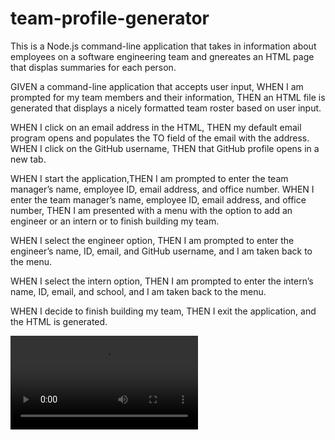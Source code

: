 # team-profile-generator
This is a Node.js command-line application that takes in information about employees on a software engineering team and gnereates an HTML page that displas summaries for each person.<br>

GIVEN a command-line application that accepts user input, 
WHEN I am prompted for my team members and their information,
THEN an HTML file is generated that displays a nicely formatted team roster based on user input. <br>

WHEN I click on an email address in the HTML, THEN my default email program opens and populates the TO field of the email with the address. WHEN I click on the GitHub username, THEN that GitHub profile opens in a new tab.<br>

WHEN I start the application,THEN I am prompted to enter the team manager’s name, employee ID, email address, and office number. WHEN I enter the team manager’s name, employee ID, email address, and office number, THEN I am presented with a menu with the option to add an engineer or an intern or to finish building my team.<br>

WHEN I select the engineer option, THEN I am prompted to enter the engineer’s name, ID, email, and GitHub username, and I am taken back to the menu.<br>

WHEN I select the intern option, THEN I am prompted to enter the intern’s name, ID, email, and school, and I am taken back to the menu.<br>

WHEN I decide to finish building my team, THEN I exit the application, and the HTML is generated.

<video src= "https://vimeo.com/user36631356/review/504896835/65d5098eb2" alt="Demo">